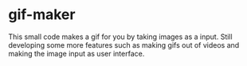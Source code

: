 # gif-maker

This small code makes a gif for you by taking images as a input. 
Still developing some more features such as making gifs out of videos and making the image input as user interface.
